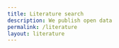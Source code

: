 ```yaml
---
title: Literature search
description: We publish open data
permalink: /literature
layout: literature
---
```


